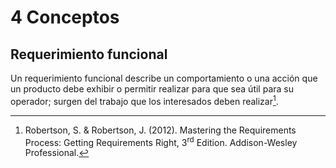 # 4 Conceptos

## Requerimiento funcional

Un requerimiento funcional describe un comportamiento o una acción que un
producto debe exhibir o permitir realizar para que sea útil para su operador;
surgen del trabajo que los interesados deben realizar[^1].

[^1]: Robertson, S. & Robertson, J. (2012). Mastering the Requirements Process:
    Getting Requirements Right, 3<sup>rd</sup> Edition. Addison-Wesley
    Professional.
